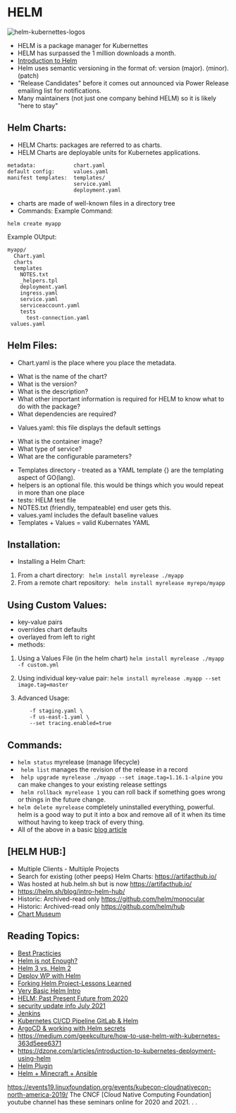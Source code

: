 # HELM 
![helm-kubernettes-logos](https://d33wubrfki0l68.cloudfront.net/d9a3dd9398904a13c211c703709d7ad7daaef72f/3f473/images/kubernetes-helm.png)
*  HELM is a package manager for Kubernettes 
*  HELM has surpassed the 1 million downloads a month. 
*  [Introduction to Helm](https://www.youtube.com/watch?v=Zzwq9FmZdsU)
*  Helm uses semantic versioning in the format of: version (major). (minor). (patch) 
*  "Release Candidates" before it comes out announced via Power Release emailing list for notifications. 
*  Many maintainers (not just one company behind HELM) so it is likely "here to stay" 

## Helm Charts: 
*  HELM Charts: packages are referred to as charts. 
*  HELM Charts are deployable units for Kubernetes applications. 
```
metadata:            chart.yaml 
default config:      values.yaml 
manifest templates:  templates/ 
                     service.yaml 
                     deployment.yaml 
```
* charts are made of well-known files in a directory tree 
* Commands:
Example Command:  
```
helm create myapp
```
Example OUtput: 
```
myapp/
  Chart.yaml 
  charts
  templates
    NOTES.txt
    _helpers.tpl
    deployment.yaml
    ingress.yaml
    service.yaml
    serviceaccount.yaml
    tests
      test-connection.yaml
 values.yaml      
```

## Helm Files: 
* Chart.yaml is the place where you place the metadata. 
- What is the name of the chart?
- What is the version? 
- What is the description? 
- What other important information is required for HELM to know what to do with the package? 
- What dependencies are required? 
* Values.yaml: this file displays the default settings 
- What is the container image? 
- What type of service? 
- What are the configurable parameters? 
* Templates directory - treated as a YAML template 
{} are the templating aspect of GO(lang). 
* helpers is an optional file.  this would be things which you would repeat in more than one place 
* tests: HELM test file 
* NOTES.txt (friendly, tempateable) end user gets this. 
* values.yaml includes the default baseline values 
* Templates + Values = valid Kubernates YAML

## Installation: 
* Installing a Helm Chart: 
1. From a chart directory:
``` helm install myrelease ./myapp```
2. From a remote chart repository: 
``` helm install myrelease myrepo/myapp```

## Using Custom Values: 
* key-value pairs
* overrides chart defaults 
* overlayed from left to right 
* methods: 
 1. Using a Values File (in the helm chart) 
    ``` helm install myrelease ./myapp -f custom.yml ```
    
 2. Using individual key-value pair: 
    ``` helm install myrelease .myapp --set image.tag=master ```
    
 3. Advanced Usage: 
   ``` helm install my release .myapp \
          -f staging.yaml \
          -f us-east-1.yaml \
          --set tracing.enabled=true
```  

## Commands: 
* ```helm status``` myrelease (manage lifecycle) 
* ``` helm list``` manages the revision of the release in a record 
* ``` help upgrade myrelease ./myapp --set image.tag=1.16.1-alpine``` you can make changes to your existing release settings 
* ``` helm rollback myrelease 1``` you can roll back if something goes wrong or things in the future change.  
* ``` helm delete myrelease ``` completely uninstalled everything, powerful. helm is a good way to put it into a box and remove all of it when its time without having to keep track of every thing. 
* All of the above in a basic [blog article](https://www.freecodecamp.org/news/helm-charts-tutorial-the-kubernetes-package-manager-explained/)
    
## [HELM HUB:]
* Multiple Clients - Multiiple Projects 
* Search for existing (other peeps) Helm Charts: https://artifacthub.io/  
* Was hosted at hub.helm.sh but is now https://artifacthub.io/  
* https://helm.sh/blog/intro-helm-hub/
* Historic: Archived-read only https://github.com/helm/monocular 
* Historic: Archived-read only https://github.com/helm/hub 
* [Chart Museum](https://github.com/helm/chartmuseum)


## Reading Topics: 
* [Best Practicies](https://codersociety.com/blog/articles/helm-best-practices)
* [Helm is not Enough?](https://itnext.io/helm-is-not-enough-you-also-need-kustomize-82bae896816e)
* [Helm 3 vs. Helm 2](https://itnext.io/after-using-helm-for-2-years-in-production-now-helm3-38461a2d8047)
* [Deploy WP with Helm](https://dzone.com/articles/deploy-wordpress-on-kubernetes-in-15-minutes-using)
* [Forking Helm Project-Lessons Learned](https://itnext.io/lessons-learned-from-forking-a-helm-project-743ad48112e7)
* [Very Basic Helm Intro](https://enlear.academy/introduction-to-helm-package-manager-628400ab9517)
* [HELM: Past Present Future from 2020](https://www.infoq.com/presentations/helm-4/)
* [security update info July 2021](https://thenewstack.io/upgrade-helm-if-you-dont-want-to-share-your-username-and-password/)
* [Jenkins](https://itnext.io/jenkins-redis-deployment-and-helm-subchart-values-633a3e31541c)
* [Kubernetes CI/CD Pipeline GitLab & Helm](https://nextlinklabs.com/insights/kubernetes-ci-cd-gitlab-with-helm)
* [ArgoCD & working with Helm secrets](https://itnext.io/argocd-a-helm-chart-deployment-and-working-with-helm-secrets-via-aws-kms-96509bfc5eb3)
* https://medium.com/geekculture/how-to-use-helm-with-kubernetes-363d5eee6371
* https://dzone.com/articles/introduction-to-kubernetes-deployment-using-helm
* [Helm Plugin](https://romanlab.hashnode.dev/how-to-build-a-helm-plugin-in-minutes)
* [Helm + Minecraft + Ansible](https://opensource.com/article/20/10/kubernetes-minecraft-ansible)

https://events19.linuxfoundation.org/events/kubecon-cloudnativecon-north-america-2019/
The CNCF [Cloud Native Computing Foundation] youtube channel has these seminars online for 2020 and 2021. . . 
